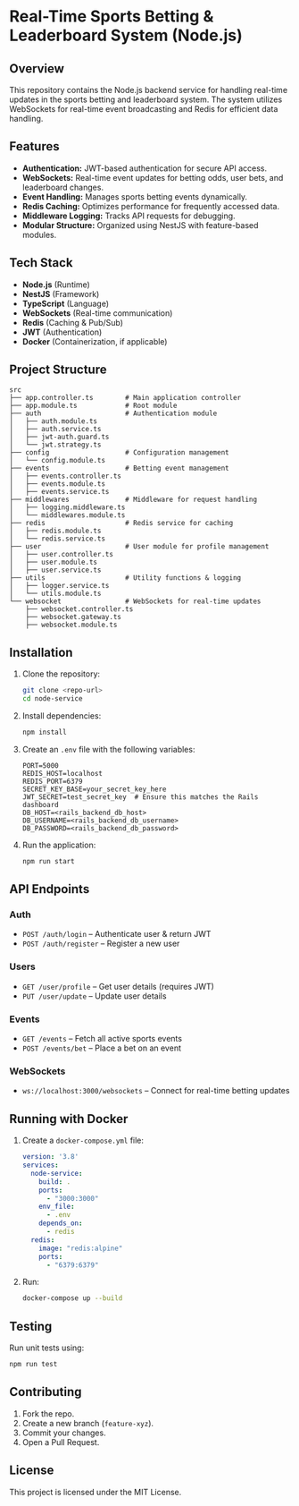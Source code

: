 
# Real-Time Sports Betting & Leaderboard System (Node.js)

## Overview

This repository contains the Node.js backend service for handling real-time updates in the sports betting and leaderboard system. The system utilizes WebSockets for real-time event broadcasting and Redis for efficient data handling.

## Features

- **Authentication:** JWT-based authentication for secure API access.
- **WebSockets:** Real-time event updates for betting odds, user bets, and leaderboard changes.
- **Event Handling:** Manages sports betting events dynamically.
- **Redis Caching:** Optimizes performance for frequently accessed data.
- **Middleware Logging:** Tracks API requests for debugging.
- **Modular Structure:** Organized using NestJS with feature-based modules.

## Tech Stack

- **Node.js** (Runtime)
- **NestJS** (Framework)
- **TypeScript** (Language)
- **WebSockets** (Real-time communication)
- **Redis** (Caching & Pub/Sub)
- **JWT** (Authentication)
- **Docker** (Containerization, if applicable)

## Project Structure

```
src
├── app.controller.ts        # Main application controller
├── app.module.ts            # Root module
├── auth                     # Authentication module
│   ├── auth.module.ts
│   ├── auth.service.ts
│   ├── jwt-auth.guard.ts
│   └── jwt.strategy.ts
├── config                   # Configuration management
│   └── config.module.ts
├── events                   # Betting event management
│   ├── events.controller.ts
│   ├── events.module.ts
│   ├── events.service.ts
├── middlewares              # Middleware for request handling
│   ├── logging.middleware.ts
│   └── middlewares.module.ts
├── redis                    # Redis service for caching
│   ├── redis.module.ts
│   └── redis.service.ts
├── user                     # User module for profile management
│   ├── user.controller.ts
│   ├── user.module.ts
│   ├── user.service.ts
├── utils                    # Utility functions & logging
│   ├── logger.service.ts
│   └── utils.module.ts
└── websocket                # WebSockets for real-time updates
    ├── websocket.controller.ts
    ├── websocket.gateway.ts
    ├── websocket.module.ts
```

## Installation

1. Clone the repository:
   ```bash
   git clone <repo-url>
   cd node-service
   ```

2. Install dependencies:
   ```bash
   npm install
   ```

3. Create an `.env` file with the following variables:
   ```
   PORT=5000
   REDIS_HOST=localhost
   REDIS_PORT=6379
   SECRET_KEY_BASE=your_secret_key_here
   JWT_SECRET=test_secret_key  # Ensure this matches the Rails dashboard
   DB_HOST=<rails_backend_db_host>
   DB_USERNAME=<rails_backend_db_username>
   DB_PASSWORD=<rails_backend_db_password>
   ```

4. Run the application:
   ```bash
   npm run start
   ```

## API Endpoints

### Auth

- `POST /auth/login` – Authenticate user & return JWT
- `POST /auth/register` – Register a new user

### Users

- `GET /user/profile` – Get user details (requires JWT)
- `PUT /user/update` – Update user details

### Events

- `GET /events` – Fetch all active sports events
- `POST /events/bet` – Place a bet on an event

### WebSockets

- `ws://localhost:3000/websockets` – Connect for real-time betting updates

## Running with Docker

1. Create a `docker-compose.yml` file:
   ```yaml
   version: '3.8'
   services:
     node-service:
       build: .
       ports:
         - "3000:3000"
       env_file:
         - .env
       depends_on:
         - redis
     redis:
       image: "redis:alpine"
       ports:
         - "6379:6379"
   ```

2. Run:
   ```bash
   docker-compose up --build
   ```

## Testing

Run unit tests using:
```bash
npm run test
```

## Contributing

1. Fork the repo.
2. Create a new branch (`feature-xyz`).
3. Commit your changes.
4. Open a Pull Request.

## License

This project is licensed under the MIT License.
